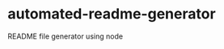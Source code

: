 # automated-readme-generator
README file generator using node





































































































































































































